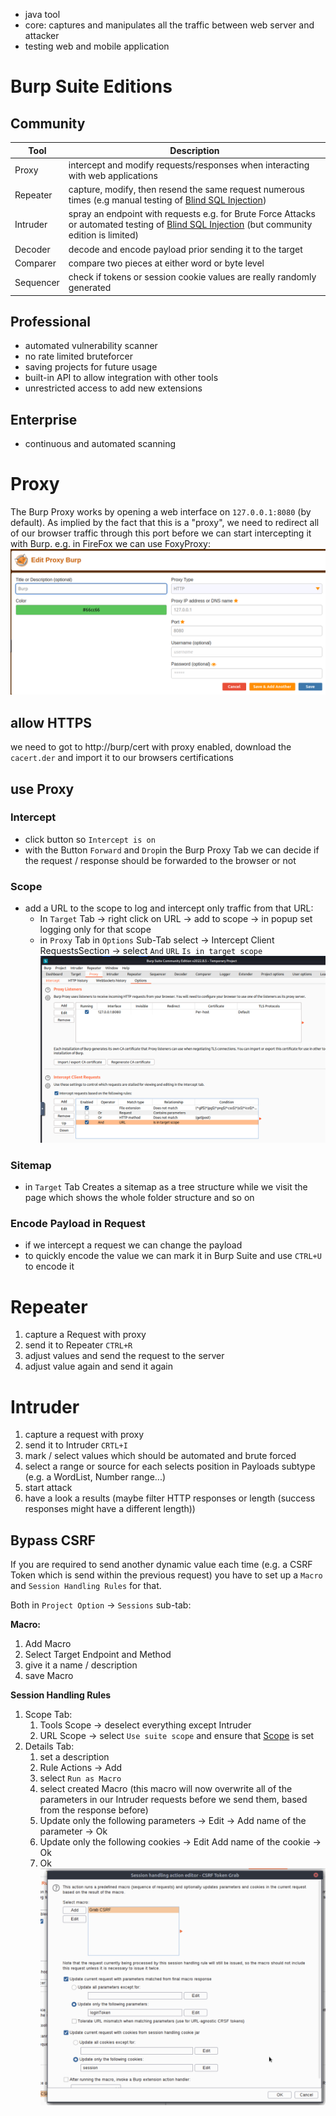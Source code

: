 - java tool
- core: captures and manipulates all the traffic between web server and attacker
- testing web and mobile application

# Burp Suite Editions
## Community

| Tool      | Description                                                                                                                                  |
| --------- | -------------------------------------------------------------------------------------------------------------------------------------------- |
| Proxy     | intercept and modify requests/responses when interacting with web applications                                                               |
| Repeater  | capture, modify, then resend the same request numerous times (e.g manual testing of [Blind SQL Injection](SQL%20Injection.md#Blind%20SQL%20Injection)) |
| Intruder  | spray an endpoint with requests e.g. for Brute Force Attacks or automated testing of [Blind SQL Injection](SQL%20Injection.md#Blind%20SQL%20Injection) (but community edition is limited)                                              |
| Decoder   | decode and encode payload prior sending it to the target                                                                                     |
| Comparer  | compare two pieces at either word or byte level                                                                                              |
| Sequencer | check if tokens or session cookie values are really randomly generated                                                                       |

## Professional
- automated vulnerability scanner
- no rate limited bruteforcer
- saving projects for future usage 
- built-in API to allow integration with other tools
- unrestricted access to add new extensions

## Enterprise 
- continuous and automated scanning


# Proxy
The Burp Proxy works by opening a web interface on `127.0.0.1:8080` (by default). As implied by the fact that this is a "proxy", we need to redirect all of our browser traffic through this port before we can start intercepting it with Burp. 
e.g. in FireFox we can use FoxyProxy:
![](attachments/Pasted%20image%2020230610045236.png)

## allow HTTPS
we need to got to http://burp/cert with proxy enabled, download the `cacert.der` and import it to our browsers certifications


## use Proxy

### Intercept
- click button so `Intercept is on`
- with the Button `Forward` and `Drop`in the Burp Proxy Tab we can decide if the request / response should be forwarded to the browser or not

### Scope 
- add a URL to the scope to log and intercept only traffic from that URL:
	- In `Target` Tab -> right click on URL -> add to scope -> in popup set logging only for that scope
	- in `Proxy` Tab in `Options` Sub-Tab select -> Intercept Client RequestsSection -> select `And` `URL` `Is in target scope`
	  ![](attachments/Pasted%20image%2020230610053012.png)

### Sitemap
- in `Target` Tab Creates a sitemap as a tree structure while we visit the page which shows the whole folder structure and so on

### Encode Payload in Request
- if we intercept a request we can change the payload
- to quickly encode the value we can mark it in Burp Suite and use `CTRL+U` to encode it

# Repeater
1. capture a Request with proxy
2. send it to Repeater `CTRL+R`
3. adjust values and send the request to the server
4. adjust value again and send it again

# Intruder 
1. capture a request with proxy
2. send it to Intruder `CRTL+I`
3. mark / select values which should be automated and brute forced
4. select a range or source for each selects position in Payloads subtype (e.g. a WordList, Number range...)
5. start attack
6. have a look a results (maybe filter HTTP responses or length (success responses might have a different length))

## Bypass CSRF
If you are required to send another dynamic value each time (e.g. a CSRF Token which is send within the previous request) you have to set up a `Macro` and `Session Handling Rules` for that.

Both in `Project Option` -> `Sessions` sub-tab:

**Macro:**
1. Add Macro
2. Select Target Endpoint and Method
3. give it a name / description
4. save Macro

**Session Handling Rules**
1. Scope Tab:
	1. Tools Scope -> deselect everything except Intruder
	2. URL Scope -> select `Use suite scope` and ensure that [Scope](Burp%20Suite.md#Scope) is set
2. Details Tab:
	1. set a description
	2. Rule Actions -> Add
	3. select `Run as Macro`
	4. select created Macro (this macro will now overwrite all of the parameters in our Intruder requests before we send them, based from the response before)
	5. Update only the following parameters -> Edit -> Add name of the parameter -> Ok 
	6. Update only the following cookies -> Edit Add name of the cookie -> Ok
	7. Ok
	   ![](attachments/Pasted%20image%2020230612031425.png)